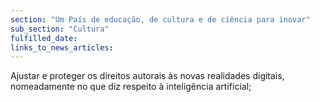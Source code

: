 ```yaml
---
section: "Um País de educação, de cultura e de ciência para inovar"
sub_section: "Cultura"
fulfilled_date:
links_to_news_articles:
---
```


Ajustar e proteger os direitos autorais às novas realidades digitais, nomeadamente no que diz respeito à inteligência artificial;